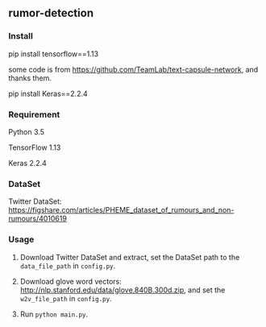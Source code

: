 ## rumor-detection

### Install

pip install tensorflow==1.13

some code is from https://github.com/TeamLab/text-capsule-network, and thanks them.

pip install Keras==2.2.4


### Requirement
Python 3.5

TensorFlow  1.13

Keras  2.2.4

### DataSet

Twitter DataSet: https://figshare.com/articles/PHEME_dataset_of_rumours_and_non-rumours/4010619

### Usage
1. Download Twitter DataSet and extract, set the DataSet path to the `data_file_path` in `config.py`.

2. Download glove word vectors: http://nlp.stanford.edu/data/glove.840B.300d.zip, and set the `w2v_file_path` in `config.py`.

3. Run `python main.py`.

